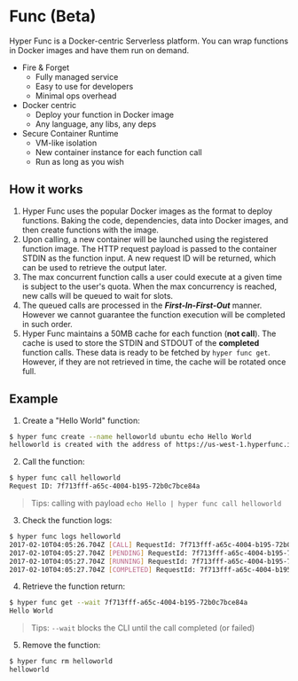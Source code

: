# Func (Beta)

Hyper Func is a Docker-centric Serverless platform. You can wrap functions in Docker images and have them run on demand. 

- Fire & Forget
	- Fully managed service
    - Easy to use for developers
    - Minimal ops overhead
- Docker centric
	- Deploy your function in Docker image
	- Any language, any libs, any deps
- Secure Container Runtime
	- VM-like isolation
	- New container instance for each function call
	- Run as long as you wish 

## How it works

1. Hyper Func uses the popular Docker images as the format to deploy functions. Baking the code, dependencies, data into Docker images, and then create functions with the image.
2. Upon calling, a new container will be launched using the registered function image. The HTTP request payload is passed to the container STDIN as the function input. A new request ID will be returned, which can be used to retrieve the output later.
3. The max concurrent function calls a user could execute at a given time is subject to the user's quota. When the max concurrency is reached, new calls will be queued to wait for slots.
4. The queued calls are processed in the ***First-In-First-Out*** manner. However we cannot guarantee the function execution will be completed in such order.
5. Hyper Func maintains a 50MB cache for each function (**not call**). The cache is used to store the STDIN and STDOUT of the **completed** function calls. These data is ready to be fetched by `hyper func get`. However, if they are not retrieved in time, the cache will be rotated once full.

## Example

1. Create a "Hello World" function:

``` bash
$ hyper func create --name helloworld ubuntu echo Hello World
helloworld is created with the address of https://us-west-1.hyperfunc.io/helloworld/e5304888-f112-11e6-bc64-92361f002671
```

2. Call the function:

``` bash
$ hyper func call helloworld
Request ID: 7f713fff-a65c-4004-b195-72b0c7bce84a
```
> Tips: calling with payload `echo Hello | hyper func call helloworld` 


3. Check the function logs:
``` bash
$ hyper func logs helloworld
2017-02-10T04:05:26.704Z [CALL] RequestId: 7f713fff-a65c-4004-b195-72b0c7bce84a, ShortStdin:
2017-02-10T04:05:27.704Z [PENDING] RequestId: 7f713fff-a65c-4004-b195-72b0c7bce84a
2017-02-10T04:05:27.704Z [RUNNING] RequestId: 7f713fff-a65c-4004-b195-72b0c7bce84a
2017-02-10T04:05:27.704Z [COMPLETED] RequestId: 7f713fff-a65c-4004-b195-72b0c7bce84a, ShortStdout: Hello World
```

4. Retrieve the function return:
``` bash
$ hyper func get --wait 7f713fff-a65c-4004-b195-72b0c7bce84a
Hello World
```
> Tips: `--wait` blocks the CLI until the call completed (or failed)

5. Remove the function:

``` bash
$ hyper func rm helloworld
helloworld
```
